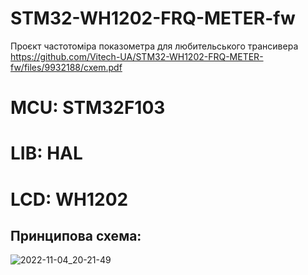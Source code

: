 # STM32-WH1202-FRQ-METER-fw
Проєкт частотоміра показометра для любительського трансивера  
https://github.com/Vitech-UA/STM32-WH1202-FRQ-METER-fw/files/9932188/cxem.pdf   

# MCU: STM32F103   
# LIB: HAL   
# LCD: WH1202   


## Принципова схема:
![2022-11-04_20-21-49](https://user-images.githubusercontent.com/74230330/200048291-5df03d69-ec6e-42db-ab10-5027b9d7d6f7.jpg)

